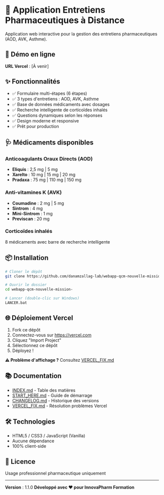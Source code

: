 # 💊 Application Entretiens Pharmaceutiques à Distance

Application web interactive pour la gestion des entretiens pharmaceutiques (AOD, AVK, Asthme).

## 🚀 Démo en ligne

**URL Vercel** : [À venir]

## ✨ Fonctionnalités

- ✅ Formulaire multi-étapes (6 étapes)
- ✅ 3 types d'entretiens : AOD, AVK, Asthme
- ✅ Base de données médicaments avec dosages
- ✅ Recherche intelligente de corticoïdes inhalés
- ✅ Questions dynamiques selon les réponses
- ✅ Design moderne et responsive
- ✅ Prêt pour production

## 🩺 Médicaments disponibles

### Anticoagulants Oraux Directs (AOD)
- **Eliquis** : 2,5 mg | 5 mg
- **Xarelto** : 10 mg | 15 mg | 20 mg
- **Pradaxa** : 75 mg | 110 mg | 150 mg

### Anti-vitamines K (AVK)
- **Coumadine** : 2 mg | 5 mg
- **Sintrom** : 4 mg
- **Mini-Sintrom** : 1 mg
- **Previscan** : 20 mg

### Corticoïdes inhalés
8 médicaments avec barre de recherche intelligente

## 📦 Installation

```bash
# Cloner le dépôt
git clone https://github.com/danamzallag-lab/webapp-qcm-nouvelle-mission-.git

# Ouvrir le dossier
cd webapp-qcm-nouvelle-mission-

# Lancer (double-clic sur Windows)
LANCER.bat
```

## 🌐 Déploiement Vercel

1. Fork ce dépôt
2. Connectez-vous sur https://vercel.com
3. Cliquez "Import Project"
4. Sélectionnez ce dépôt
5. Déployez !

**⚠️ Problème d'affichage ?** Consultez [VERCEL_FIX.md](VERCEL_FIX.md)

## 📚 Documentation

- [INDEX.md](INDEX.md) - Table des matières
- [START_HERE.md](START_HERE.md) - Guide de démarrage
- [CHANGELOG.md](CHANGELOG.md) - Historique des versions
- [VERCEL_FIX.md](VERCEL_FIX.md) - Résolution problèmes Vercel

## 🛠️ Technologies

- HTML5 / CSS3 / JavaScript (Vanilla)
- Aucune dépendance
- 100% client-side

## 📄 Licence

Usage professionnel pharmaceutique uniquement

---

**Version** : 1.1.0
**Développé avec ❤️ pour InnovaPharm Formation**
